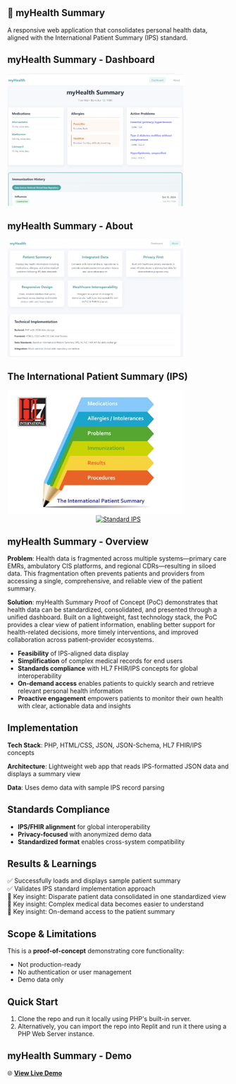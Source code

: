 ## 📱 myHealth Summary 

A responsive web application that consolidates personal health data, aligned with the International Patient Summary (IPS) standard.

## myHealth Summary - Dashboard
<img src="assets/myhealth-summary.png" alt="myHealth Summary" width="400"><br>

## myHealth Summary - About
<img src="assets/about-myhealth-dashboard2.jpg" alt="About myHealth Dashboard" width="400">

## The International Patient Summary (IPS)
<img src="assets/myhealth-ips-preview.png" alt="mHealth IPS dataset" width="400">

<center>
<a href="https://international-patient-summary.net/" target="_blank"><img src="https://img.shields.io/badge/Standard-IPS-blue" alt="Standard IPS"></a>
</center>

## myHealth Summary - Overview

**Problem**: Health data is fragmented across multiple systems—primary care EMRs, ambulatory CIS platforms, and regional CDRs—resulting in siloed data. This fragmentation often prevents patients and providers from accessing a single, comprehensive, and reliable view of the patient summary.

**Solution**: myHealth Summary Proof of Concept (PoC) demonstrates that health data can be standardized, consolidated, and presented through a unified dashboard. Built on a lightweight, fast technology stack, the PoC provides a clear view of patient information, enabling better support for health-related decisions, more timely interventions, and improved collaboration across patient–provider ecosystems.
- **Feasibility** of IPS-aligned data display 
- **Simplification** of complex medical records for end users
- **Standards compliance** with HL7 FHIR/IPS concepts for global interoperability
- **On-demand access** enables patients to quickly search and retrieve relevant personal health information
- **Proactive engagement** empowers patients to monitor their own health with clear, actionable data and insights

## Implementation

**Tech Stack**: PHP, HTML/CSS, JSON, JSON-Schema, HL7 FHIR/IPS concepts

**Architecture**: Lightweight web app that reads IPS-formatted JSON data and displays a summary view

**Data**: Uses demo data with sample IPS record parsing 

## Standards Compliance

- **IPS/FHIR alignment** for global interoperability
- **Privacy-focused** with anonymized demo data
- **Standardized format** enables cross-system compatibility

## Results & Learnings

:white_check_mark: Successfully loads and displays sample patient summary  
:white_check_mark: Validates IPS standard implementation approach  
:memo: Key insight: Disparate patient data consolidated in one standardized view<br>
:memo: Key insight: Complex medical data becomes easier to understand<br>
:memo: Key insight: On-demand access to the patient summary<br>

## Scope & Limitations

This is a **proof-of-concept** demonstrating core functionality:
- Not production-ready
- No authentication or user management
- Demo data only

## Quick Start
1. Clone the repo and run it locally using PHP's built-in server.
2. Alternatively, you can import the repo into Replit and run it there using a PHP Web Server instance.

<!-- ## 📈 myHealth Summary - Demo -->
<!-- This is a comment in markdown -->

## myHealth Summary - Demo

🌐 **[View Live Demo](http://myhealth-summary.atwebpages.com/)**


